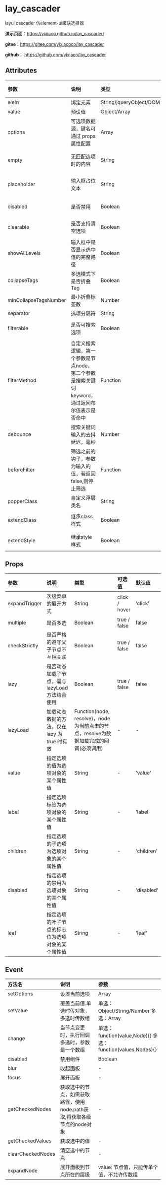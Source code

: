 # lay_cascader
layui cascader 仿element-ui级联选择器

**演示页面**：https://yixiaco.github.io/lay_cascader/

**gitee**：https://gitee.com/yixiacoco/lay_cascader

**github**： https://github.com/yixiaco/lay_cascader

## Attributes

| 参数                  | 说明                                                         | 类型                    | 可选值       | 默认值     |
| :-------------------- | :----------------------------------------------------------- | :---------------------- | :----------- | :--------- |
| elem                  | 绑定元素                                                     | String/jqueryObject/DOM | -            | -          |
| value                 | 预设值                                                       | Object/Array            | -            | null       |
| options               | 可选项数据源，键名可通过 props 属性配置                      | Array                   | -            | []         |
| empty                 | 无匹配选项时的内容                                           | String                  | -            | '暂无数据' |
| placeholder           | 输入框占位文本                                               | String                  | -            | '请选择'   |
| disabled              | 是否禁用                                                     | Boolean                 | true / false | false      |
| clearable             | 是否支持清空选项                                             | Boolean                 | true / false | false      |
| showAllLevels         | 输入框中是否显示选中值的完整路径                             | Boolean                 | true / false | true       |
| collapseTags          | 多选模式下是否折叠Tag                                        | Boolean                 | true / false | false      |
| minCollapseTagsNumber | 最小折叠标签数                                               | Number                  | -            | 1          |
| separator             | 选项分隔符                                                   | String                  | -            | ' / '      |
| filterable            | 是否可搜索选项                                               | Boolean                 | true / false | false      |
| filterMethod          | 自定义搜索逻辑，第一个参数是节点node，第二个参数是搜索关键词keyword，通过返回布尔值表示是否命中 | Function                | -            | -          |
| debounce              | 搜索关键词输入的去抖延迟，毫秒                               | Number                  | -            | 300        |
| beforeFilter          | 筛选之前的钩子，参数为输入的值，若返回 false,则停止筛选      | Function                | -            | -          |
| popperClass           | 自定义浮层类名                                               | String                  | -            | ''         |
| extendClass           | 继承class样式                                                | Boolean                 | true / false | false      |
| extendStyle           | 继承style样式                                                | Boolean                 | true / false | false      |

## Props

| 参数          | 说明                                             | 类型                                                         | 可选值        | 默认值     |
| :------------ | :----------------------------------------------- | :----------------------------------------------------------- | :------------ | :--------- |
| expandTrigger | 次级菜单的展开方式                               | String                                                       | click / hover | 'click'    |
| multiple      | 是否多选                                         | Boolean                                                      | true / false  | false      |
| checkStrictly | 是否严格的遵守父子节点不互相关联                 | Boolean                                                      | true / false  | false      |
| lazy          | 是否动态加载子节点，需与 lazyLoad 方法结合使用   | Boolean                                                      | true / false  | false      |
| lazyLoad      | 加载动态数据的方法，仅在 lazy 为 true 时有效     | Function(node, resolve)，node为当前点击的节点，resolve为数据加载完成的回调(必须调用) | -             | -          |
| value         | 指定选项的值为选项对象的某个属性值               | String                                                       | -             | 'value'    |
| label         | 指定选项标签为选项对象的某个属性值               | String                                                       | -             | 'label'    |
| children      | 指定选项的子选项为选项对象的某个属性值           | String                                                       | -             | 'children' |
| disabled      | 指定选项的禁用为选项对象的某个属性值             | String                                                       | -             | 'disabled' |
| leaf          | 指定选项的叶子节点的标志位为选项对象的某个属性值 | String                                                       | -             | 'leaf'     |

## Event

| 方法名            | 说明                                                         | 参数                                                        |
| :---------------- | :----------------------------------------------------------- | :---------------------------------------------------------- |
| setOptions        | 设置当前选项                                                 | Array                                                       |
| setValue          | 覆盖当前值.单选时传对象，多选时传数组                        | 单选：Object/String/Number 多选：Array                      |
| change            | 当节点变更时，执行回调 多选时，参数是一个数组                | 单选：function(value,Node){} 多选：function(values,Nodes){} |
| disabled          | 禁用组件                                                     | Boolean                                                     |
| blur              | 收起面板                                                     | -                                                           |
| focus             | 展开面板                                                     | -                                                           |
| getCheckedNodes   | 获取选中的节点，如需获取路径，使用node.path获取,将获取各级节点的node对象 | -                                                           |
| getCheckedValues  | 获取选中的值                                                 | -                                                           |
| clearCheckedNodes | 清空选中的节点                                               | -                                                           |
| expandNode        | 展开面板到节点所在的层级                                     | value: 节点值，只能传单个值，不允许传数组                   |

